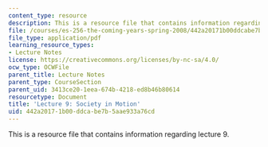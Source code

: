 ```yaml
---
content_type: resource
description: This is a resource file that contains information regarding lecture 9.
file: /courses/es-256-the-coming-years-spring-2008/442a20171b00ddcabe7b5aae933a76cd_MITES_256S08_Lec09.pdf
file_type: application/pdf
learning_resource_types:
- Lecture Notes
license: https://creativecommons.org/licenses/by-nc-sa/4.0/
ocw_type: OCWFile
parent_title: Lecture Notes
parent_type: CourseSection
parent_uid: 3413ce20-1eea-674b-4218-ed8b46b80614
resourcetype: Document
title: 'Lecture 9: Society in Motion'
uid: 442a2017-1b00-ddca-be7b-5aae933a76cd
---
```

This is a resource file that contains information regarding lecture 9.